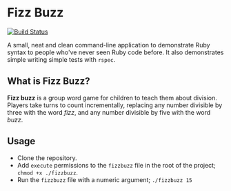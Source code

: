 # Fizz Buzz

[![Build Status](https://travis-ci.org/jigarius/fizz-buzz.svg?branch=ruby%2F2.x)](https://travis-ci.org/jigarius/fizz-buzz)

A small, neat and clean command-line application to demonstrate Ruby syntax to
people who've never seen Ruby code before. It also demonstrates simple writing
simple tests with `rspec`.

## What is Fizz Buzz?

**Fizz buzz** is a group word game for children to teach them about division.
Players take turns to count incrementally, replacing any number divisible by
three with the word *fizz*, and any number divisible by five with the word
*buzz*.

## Usage

* Clone the repository.
* Add `execute` permissions to the `fizzbuzz` file in the root of the project;
  `chmod +x ./fizzbuzz`.
* Run the `fizzbuzz` file with a numeric argument; `./fizzbuzz 15`
